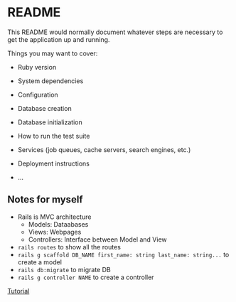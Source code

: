 # README

This README would normally document whatever steps are necessary to get the
application up and running.

Things you may want to cover:

- Ruby version

- System dependencies

- Configuration

- Database creation

- Database initialization

- How to run the test suite

- Services (job queues, cache servers, search engines, etc.)

- Deployment instructions

- ...

## Notes for myself

- Rails is MVC architecture
  - Models: Dataabases
  - Views: Webpages
  - Controllers: Interface between Model and View
- `rails routes` to show all the routes
- `rails g scaffold DB_NAME first_name: string last_name: string...` to create a model
- `rails db:migrate` to migrate DB
- `rails g controller NAME` to create a controller

[Tutorial](https://www.youtube.com/watch?v=fmyvWz5TUWg&t=6287s)
